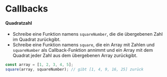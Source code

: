 # Callbacks

#### Quadratzahl

-  Schreibe eine Funktion namens `squareNumber`, die die übergebenen Zahl im Quadrat zurückgibt.
-  Schreibe eine Funktion namens `square`, die ein Array mit Zahlen und `squareNumber` als Callback-Funktion annimmt und ein Array mit dem Quadrat jeder Zahl aus dem übergebenen Array zurückgibt.

```javascript
const array = [1, 2, 3, 4, 5];
square(array, squareNumber); // gibt [1, 4, 9, 16, 25] zurück
```
